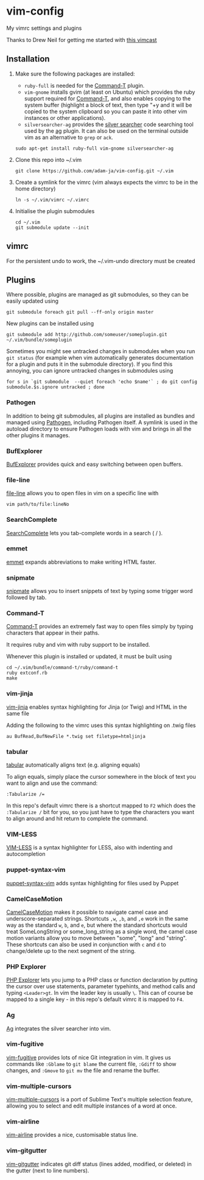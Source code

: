 # vim-config

My vimrc settings and plugins

Thanks to Drew Neil for getting me started with [this vimcast](http://vimcasts.org/episodes/synchronizing-plugins-with-git-submodules-and-pathogen/)

## Installation

1. Make sure the following packages are installed:
    - `ruby-full` is needed for the [Command-T](#command-t) plugin.
    - `vim-gnome` installs gvim (at least on Ubuntu) which provides the ruby support required for [Command-T](#command-t), and also enables copying to the system buffer (highlight a block of text, then type "+y and it will be copied to the system clipboard so you can paste it into other vim instances or other applications).
    - `silversearcher-ag` provides the [silver searcher](https://github.com/ggreer/the_silver_searcher) code searching tool used by the [ag](#ag) plugin. It can also be used on the terminal outside vim as an alternative to `grep` or `ack`.

    ```
    sudo apt-get install ruby-full vim-gnome silversearcher-ag
    ```

1. Clone this repo into ~/.vim

    ```
    git clone https://github.com/adam-ja/vim-config.git ~/.vim
    ```

1. Create a symlink for the vimrc (vim always expects the vimrc to be in the home directory)

    ```
    ln -s ~/.vim/vimrc ~/.vimrc
    ```

1. Initialise the plugin submodules

    ```
    cd ~/.vim
    git submodule update --init
    ```

## vimrc

For the persistent undo to work, the ~/.vim-undo directory must be created

## Plugins

Where possible, plugins are managed as git submodules, so they can be easily updated using
```
git submodule foreach git pull --ff-only origin master
```
New plugins can be installed using
```
git submodule add http://github.com/someuser/someplugin.git ~/.vim/bundle/someplugin
```
Sometimes you might see untracked changes in submodules when you run `git status` (for example when vim automatically generates documentation for a plugin and puts it in the submodule directory). If you find this annoying, you can ignore untracked changes in submodules using
```
for s in `git submodule  --quiet foreach 'echo $name'` ; do git config submodule.$s.ignore untracked ; done
```
### Pathogen

In addition to being git submodules, all plugins are installed as bundles and managed using [Pathogen](https://github.com/tpope/vim-pathogen), including Pathogen itself. A symlink is used in the autoload directory to ensure Pathogen loads with vim and brings in all the other plugins it manages.

### BufExplorer

[BufExplorer](https://github.com/vim-scripts/bufexplorer.zip) provides quick and easy switching between open buffers.

### file-line

[file-line](https://github.com/bogado/file-line) allows you to open files in vim on a specific line with
```
vim path/to/file:lineNo
```
### SearchComplete

[SearchComplete](https://github.com/vim-scripts/SearchComplete) lets you tab-complete words in a search ( / ).

### emmet

[emmet](https://github.com/mattn/emmet-vim) expands abbreviations to make writing HTML faster.

### snipmate

[snipmate](https://github.com/msanders/snipmate.vim) allows you to insert snippets of text by typing some trigger word followed by tab.

### Command-T

[Command-T](https://github.com/wincent/Command-T) provides an extremely fast way to open files simply by typing characters that appear in their paths.

It requires ruby and vim with ruby support to be installed.

Whenever this plugin is installed or updated, it must be built using
```
cd ~/.vim/bundle/command-t/ruby/command-t
ruby extconf.rb
make
```
### vim-jinja

[vim-jinja](https://github.com/mitsuhiko/vim-jinja) enables syntax highlighting for Jinja (or Twig) and HTML in the same file

Adding the following to the vimrc uses this syntax highlighting on .twig files
```
au BufRead,BufNewFile *.twig set filetype=htmljinja
```
### tabular

[tabular](https://github.com/godlygeek/tabular) automatically aligns text (e.g. aligning equals)

To align equals, simply place the cursor somewhere in the block of text you want to align and use the command:
```
:Tabularize /=
```
In this repo's default vimrc there is a shortcut mapped to `F2` which does the `:Tabularize /` bit for you, so you just have to type the characters you want to align around and hit return to complete the command.

### VIM-LESS

[VIM-LESS](https://github.com/groenewege/vim-less) is a syntax highlighter for LESS, also with indenting and autocompletion

### puppet-syntax-vim

[puppet-syntax-vim](https://github.com/puppetlabs/puppet-syntax-vim) adds syntax highlighting for files used by Puppet

### CamelCaseMotion

[CamelCaseMotion](https://github.com/bkad/CamelCaseMotion) makes it possible to navigate camel case and underscore-separated strings. Shortcuts `,w`, `,b`, and `,e` work in the same way as the standard `w`, `b`, and `e`, but where the standard shortcuts would treat SomeLongString or some_long_string as a single word, the camel case motion variants allow you to move between "some", "long" and "string". These shortcuts can also be used in conjunction with `c` and `d` to change/delete up to the next segment of the string.

### PHP Explorer

[PHP Explorer](https://github.com/PhilGrayson/php-explorer) lets you jump to a PHP class or function declaration by putting the cursor over use statements, parameter typehints, and method calls and typing `<Leader>gt`. In vim the leader key is usually `\`. This can of course be mapped to a single key - in this repo's default vimrc it is mapped to `F4`.

### Ag

[Ag](https://github.com/rking/ag.vim) integrates the silver searcher into vim.

### vim-fugitive

[vim-fugitive](https://github.com/tpope/vim-fugitive) provides lots of nice Git integration in vim. It gives us commands like `:Gblame` to `git blame` the current file, `:Gdiff` to show changes, and `:Gmove` to `git mv` the file and rename the buffer.

### vim-multiple-cursors

[vim-multiple-cursors](https://github.com/terryma/vim-multiple-cursors) is a port of Sublime Text's multiple selection feature, allowing you to select and edit multiple instances of a word at once.

### vim-airline

[vim-airline](https://github.com/bling/vim-airline/) provides a nice, customisable status line.

### vim-gitgutter

[vim-gitgutter](https://github.com/airblade/vim-gitgutter) indicates git diff status (lines added, modified, or deleted) in the gutter (next to line numbers).
